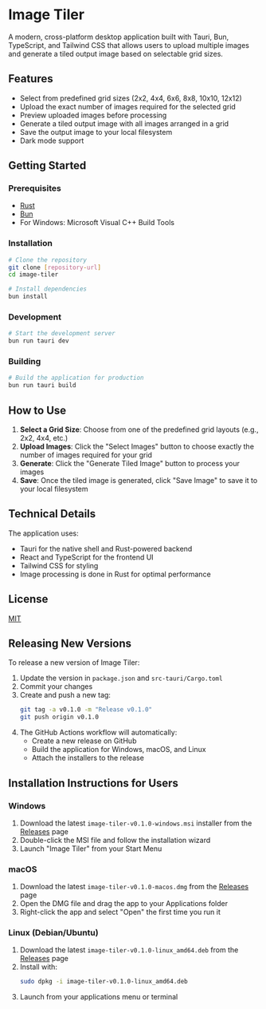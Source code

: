 # Image Tiler

A modern, cross-platform desktop application built with Tauri, Bun, TypeScript, and Tailwind CSS that allows users to upload multiple images and generate a tiled output image based on selectable grid sizes.

## Features

- Select from predefined grid sizes (2x2, 4x4, 6x6, 8x8, 10x10, 12x12)
- Upload the exact number of images required for the selected grid
- Preview uploaded images before processing
- Generate a tiled output image with all images arranged in a grid
- Save the output image to your local filesystem
- Dark mode support

## Getting Started

### Prerequisites

- [Rust](https://www.rust-lang.org/tools/install)
- [Bun](https://bun.sh/docs/installation)
- For Windows: Microsoft Visual C++ Build Tools

### Installation

```bash
# Clone the repository
git clone [repository-url]
cd image-tiler

# Install dependencies
bun install
```

### Development

```bash
# Start the development server
bun run tauri dev
```

### Building

```bash
# Build the application for production
bun run tauri build
```

## How to Use

1. **Select a Grid Size**: Choose from one of the predefined grid layouts (e.g., 2x2, 4x4, etc.)
2. **Upload Images**: Click the "Select Images" button to choose exactly the number of images required for your grid
3. **Generate**: Click the "Generate Tiled Image" button to process your images
4. **Save**: Once the tiled image is generated, click "Save Image" to save it to your local filesystem

## Technical Details

The application uses:
- Tauri for the native shell and Rust-powered backend
- React and TypeScript for the frontend UI
- Tailwind CSS for styling
- Image processing is done in Rust for optimal performance

## License

[MIT](LICENSE)



## Releasing New Versions

To release a new version of Image Tiler:

1. Update the version in `package.json` and `src-tauri/Cargo.toml`
2. Commit your changes
3. Create and push a new tag:
   ```bash
   git tag -a v0.1.0 -m "Release v0.1.0"
   git push origin v0.1.0
   ```
4. The GitHub Actions workflow will automatically:
   - Create a new release on GitHub
   - Build the application for Windows, macOS, and Linux
   - Attach the installers to the release

## Installation Instructions for Users

### Windows
1. Download the latest `image-tiler-v0.1.0-windows.msi` installer from the [Releases](https://github.com/yourusername/image-tiler/releases) page
2. Double-click the MSI file and follow the installation wizard
3. Launch "Image Tiler" from your Start Menu

### macOS
1. Download the latest `image-tiler-v0.1.0-macos.dmg` from the [Releases](https://github.com/yourusername/image-tiler/releases) page
2. Open the DMG file and drag the app to your Applications folder
3. Right-click the app and select "Open" the first time you run it

### Linux (Debian/Ubuntu)
1. Download the latest `image-tiler-v0.1.0-linux_amd64.deb` from the [Releases](https://github.com/yourusername/image-tiler/releases) page
2. Install with:
   ```bash
   sudo dpkg -i image-tiler-v0.1.0-linux_amd64.deb
   ```
3. Launch from your applications menu or terminal